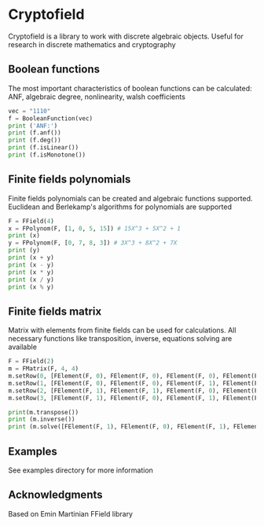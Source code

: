 # Cryptofield

Cryptofield is a library to work with discrete algebraic objects. Useful for research in discrete mathematics and cryptography


## Boolean functions
The most important characteristics of boolean functions can be calculated: ANF, algebraic degree, nonlinearity, walsh coefficients 
```python
vec = "1110"
f = BooleanFunction(vec)
print ('ANF:')
print (f.anf())
print (f.deg())
print (f.isLinear())
print (f.isMonotone())
```

## Finite fields polynomials
Finite fields polynomials can be created and algebraic functions supported. Euclidean  and Berlekamp's algorithms for polynomials are supported 
```python
F = FField(4)
x = FPolynom(F, [1, 0, 5, 15]) # 15X^3 + 5X^2 + 1
print (x)
y = FPolynom(F, [0, 7, 8, 3]) # 3X^3 + 8X^2 + 7X
print (y)
print (x + y)
print (x - y)
print (x * y)
print (x / y)
print (x % y)
```
## Finite fields matrix
Matrix with elements from finite fields can be used for calculations. All necessary functions like transposition, inverse, equations solving are available

```python
F = FField(2)
m = FMatrix(F, 4, 4)
m.setRow(0, [FElement(F, 0), FElement(F, 0), FElement(F, 0), FElement(F, 1)])
m.setRow(1, [FElement(F, 0), FElement(F, 0), FElement(F, 1), FElement(F, 0)])
m.setRow(2, [FElement(F, 1), FElement(F, 1), FElement(F, 0), FElement(F, 0)])
m.setRow(3, [FElement(F, 1), FElement(F, 0), FElement(F, 1), FElement(F, 1)])

print(m.transpose())
print (m.inverse())
print (m.solve([FElement(F, 1), FElement(F, 0), FElement(F, 1), FElement(F, 1)]))

```
## Examples
See examples directory for more information

## Acknowledgments
Based on Emin Martinian FField library



